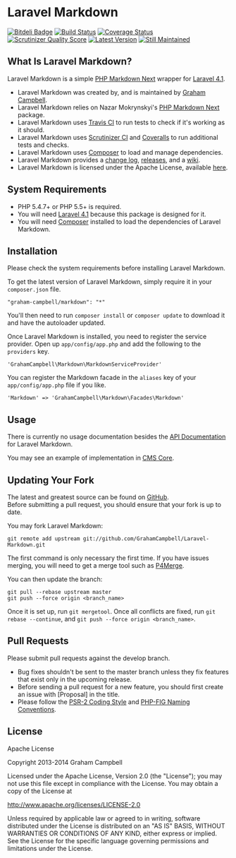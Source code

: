 Laravel Markdown
================


[![Bitdeli Badge](https://d2weczhvl823v0.cloudfront.net/GrahamCampbell/Laravel-Markdown/trend.png)](https://bitdeli.com/free "Bitdeli Badge")
[![Build Status](https://travis-ci.org/GrahamCampbell/Laravel-Markdown.png)](https://travis-ci.org/GrahamCampbell/Laravel-Markdown)
[![Coverage Status](https://coveralls.io/repos/GrahamCampbell/Laravel-Markdown/badge.png)](https://coveralls.io/r/GrahamCampbell/Laravel-Markdown)
[![Scrutinizer Quality Score](https://scrutinizer-ci.com/g/GrahamCampbell/Laravel-Markdown/badges/quality-score.png?s=91550d4afdf2961a89d17eb76b3c26304749d872)](https://scrutinizer-ci.com/g/GrahamCampbell/Laravel-Markdown)
[![Latest Version](https://poser.pugx.org/graham-campbell/markdown/v/stable.png)](https://packagist.org/packages/graham-campbell/markdown)
[![Still Maintained](http://stillmaintained.com/GrahamCampbell/Laravel-Markdown.png)](http://stillmaintained.com/GrahamCampbell/Laravel-Markdown)


## What Is Laravel Markdown?

Laravel Markdown is a simple [PHP Markdown Next](https://github.com/nazar-pc/php-markdown-next) wrapper for [Laravel 4.1](http://laravel.com).  

* Laravel Markdown was created by, and is maintained by [Graham Campbell](https://github.com/GrahamCampbell).  
* Laravel Markdown relies on Nazar Mokrynskyi's [PHP Markdown Next](https://github.com/nazar-pc/php-markdown-next) package.  
* Laravel Markdown uses [Travis CI](https://travis-ci.org/GrahamCampbell/Laravel-Markdown) to run tests to check if it's working as it should.  
* Laravel Markdown uses [Scrutinizer CI](https://scrutinizer-ci.com/g/GrahamCampbell/Laravel-Markdown) and [Coveralls](https://coveralls.io/r/GrahamCampbell/Laravel-Markdown) to run additional tests and checks.  
* Laravel Markdown uses [Composer](https://getcomposer.org) to load and manage dependencies.  
* Laravel Markdown provides a [change log](https://github.com/GrahamCampbell/Laravel-Markdown/blob/develop/CHANGELOG.md), [releases](https://github.com/GrahamCampbell/Laravel-Markdown/releases), and a [wiki](https://github.com/GrahamCampbell/Laravel-Markdown/wiki).  
* Laravel Markdown is licensed under the Apache License, available [here](https://github.com/GrahamCampbell/Laravel-Markdown/blob/master/LICENSE.md).  


## System Requirements

* PHP 5.4.7+ or PHP 5.5+ is required.  
* You will need [Laravel 4.1](http://laravel.com) because this package is designed for it.  
* You will need [Composer](https://getcomposer.org) installed to load the dependencies of Laravel Markdown.  


## Installation

Please check the system requirements before installing Laravel Markdown.  

To get the latest version of Laravel Markdown, simply require it in your `composer.json` file.  

`"graham-campbell/markdown": "*"`  

You'll then need to run `composer install` or `composer update` to download it and have the autoloader updated.  

Once Laravel Markdown is installed, you need to register the service provider. Open up `app/config/app.php` and add the following to the `providers` key.  

`'GrahamCampbell\Markdown\MarkdownServiceProvider'`  

You can register the Markdown facade in the `aliases` key of your `app/config/app.php` file if you like.  

`'Markdown' => 'GrahamCampbell\Markdown\Facades\Markdown'`  


## Usage

There is currently no usage documentation besides the [API Documentation](http://grahamcampbell.github.io/Laravel-Markdown
) for Laravel Markdown.  

You may see an example of implementation in [CMS Core](https://github.com/GrahamCampbell/CMS-Core).  


## Updating Your Fork

The latest and greatest source can be found on [GitHub](https://github.com/GrahamCampbell/Laravel-Markdown).  
Before submitting a pull request, you should ensure that your fork is up to date.  

You may fork Laravel Markdown:  

    git remote add upstream git://github.com/GrahamCampbell/Laravel-Markdown.git

The first command is only necessary the first time. If you have issues merging, you will need to get a merge tool such as [P4Merge](http://perforce.com/product/components/perforce_visual_merge_and_diff_tools).  

You can then update the branch:  

    git pull --rebase upstream master
    git push --force origin <branch_name>

Once it is set up, run `git mergetool`. Once all conflicts are fixed, run `git rebase --continue`, and `git push --force origin <branch_name>`.  


## Pull Requests

Please submit pull requests against the develop branch.  

* Bug fixes shouldn't be sent to the master branch unless they fix features that exist only in the upcoming release.  
* Before sending a pull request for a new feature, you should first create an issue with [Proposal] in the title.  
* Please follow the [PSR-2 Coding Style](https://github.com/php-fig/fig-standards/blob/master/accepted/PSR-2-coding-style-guide.md) and [PHP-FIG Naming Conventions](https://github.com/php-fig/fig-standards/blob/master/bylaws/002-psr-naming-conventions.md).  


## License

Apache License  

Copyright 2013-2014 Graham Campbell  

Licensed under the Apache License, Version 2.0 (the "License");
you may not use this file except in compliance with the License.
You may obtain a copy of the License at  

 http://www.apache.org/licenses/LICENSE-2.0  

Unless required by applicable law or agreed to in writing, software
distributed under the License is distributed on an "AS IS" BASIS,
WITHOUT WARRANTIES OR CONDITIONS OF ANY KIND, either express or implied.
See the License for the specific language governing permissions and
limitations under the License.  
